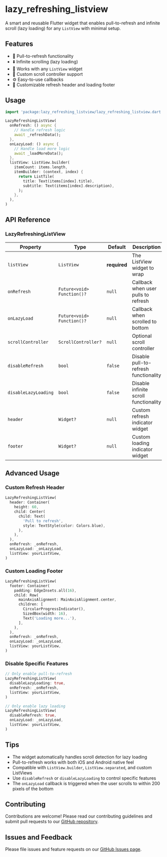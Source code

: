 # lazy_refreshing_listview

A smart and reusable Flutter widget that enables pull-to-refresh and infinite scroll (lazy loading) for any `ListView` with minimal setup.

## Features

- 🔄 Pull-to-refresh functionality
- ⬇️ Infinite scrolling (lazy loading)
- 🔌 Works with any `ListView` widget
- 📱 Custom scroll controller support
- ⚙️ Easy-to-use callbacks
- 🎨 Customizable refresh header and loading footer

## Usage

```dart
import 'package:lazy_refreshing_listview/lazy_refreshing_listview.dart';

LazyRefreshingListView(
  onRefresh: () async {
    // Handle refresh logic
    await _refreshData();
  },
  onLazyLoad: () async {
    // Handle load more logic
    await _loadMoreData();
  },
  listView: ListView.builder(
    itemCount: items.length,
    itemBuilder: (context, index) {
      return ListTile(
        title: Text(items[index].title),
        subtitle: Text(items[index].description),
      );
    },
  ),
)
```

## API Reference

### LazyRefreshingListView

| Property | Type | Default | Description |
|----------|------|---------|-------------|
| `listView` | `ListView` | **required** | The ListView widget to wrap |
| `onRefresh` | `Future<void> Function()?` | `null` | Callback when user pulls to refresh |
| `onLazyLoad` | `Future<void> Function()?` | `null` | Callback when scrolled to bottom |
| `scrollController` | `ScrollController?` | `null` | Optional scroll controller |
| `disableRefresh` | `bool` | `false` | Disable pull-to-refresh functionality |
| `disableLazyLoading` | `bool` | `false` | Disable infinite scroll functionality |
| `header` | `Widget?` | `null` | Custom refresh indicator widget |
| `footer` | `Widget?` | `null` | Custom loading indicator widget |

## Advanced Usage

### Custom Refresh Header

```dart
LazyRefreshingListView(
  header: Container(
    height: 60,
    child: Center(
      child: Text(
        'Pull to refresh',
        style: TextStyle(color: Colors.blue),
      ),
    ),
  ),
  onRefresh: _onRefresh,
  onLazyLoad: _onLazyLoad,
  listView: yourListView,
)
```

### Custom Loading Footer

```dart
LazyRefreshingListView(
  footer: Container(
    padding: EdgeInsets.all(16),
    child: Row(
      mainAxisAlignment: MainAxisAlignment.center,
      children: [
        CircularProgressIndicator(),
        SizedBox(width: 16),
        Text('Loading more...'),
      ],
    ),
  ),
  onRefresh: _onRefresh,
  onLazyLoad: _onLazyLoad,
  listView: yourListView,
)
```

### Disable Specific Features

```dart
// Only enable pull-to-refresh
LazyRefreshingListView(
  disableLazyLoading: true,
  onRefresh: _onRefresh,
  listView: yourListView,
)

// Only enable lazy loading
LazyRefreshingListView(
  disableRefresh: true,
  onLazyLoad: _onLazyLoad,
  listView: yourListView,
)
```

## Tips

- The widget automatically handles scroll detection for lazy loading
- Pull-to-refresh works with both iOS and Android native feel
- Compatible with `ListView.builder`, `ListView.separated`, and custom ListViews
- Use `disableRefresh` or `disableLazyLoading` to control specific features
- The `onLazyLoad` callback is triggered when the user scrolls to within 200 pixels of the bottom

## Contributing

Contributions are welcome! Please read our contributing guidelines and submit pull requests to our [GitHub repository](https://github.com/yourusername/lazy_refreshing_listview).

## Issues and Feedback

Please file issues and feature requests on our [GitHub Issues page](https://github.com/yourusername/lazy_refreshing_listview/issues).